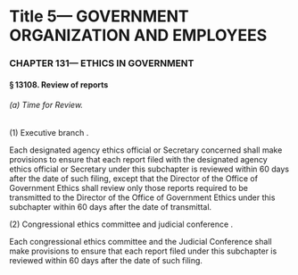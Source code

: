 
# Title 5— GOVERNMENT ORGANIZATION AND EMPLOYEES
### CHAPTER 131— ETHICS IN GOVERNMENT
#### § 13108. Review of reports
###### (a) Time for Review.

(1) Executive branch .

Each designated agency ethics official or Secretary concerned shall make provisions to ensure that each report filed with the designated agency ethics official or Secretary under this subchapter is reviewed within 60 days after the date of such filing, except that the Director of the Office of Government Ethics shall review only those reports required to be transmitted to the Director of the Office of Government Ethics under this subchapter within 60 days after the date of transmittal.

(2) Congressional ethics committee and judicial conference .

Each congressional ethics committee and the Judicial Conference shall make provisions to ensure that each report filed under this subchapter is reviewed within 60 days after the date of such filing.
